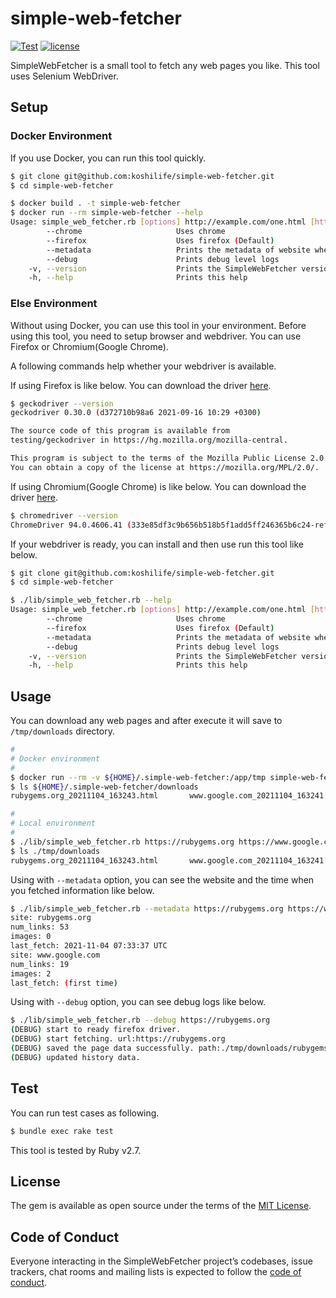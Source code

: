 # simple-web-fetcher

[![Test](https://github.com/koshilife/simple-web-fetcher/workflows/Test/badge.svg)](https://github.com/koshilife/simple-web-fetcher/actions?query=workflow%3ATest)
[![license](https://img.shields.io/github/license/koshilife/simple-web-fetcher)](https://github.com/koshilife/simple-web-fetcher/blob/master/LICENSE.txt)

SimpleWebFetcher is a small tool to fetch any web pages you like.
This tool uses Selenium WebDriver.

## Setup

### Docker Environment

If you use Docker, you can run this tool quickly.

```.sh
$ git clone git@github.com:koshilife/simple-web-fetcher.git
$ cd simple-web-fetcher

$ docker build . -t simple-web-fetcher
$ docker run --rm simple-web-fetcher --help
Usage: simple_web_fetcher.rb [options] http://example.com/one.html [http://example.com/two.html]
        --chrome                     Uses chrome
        --firefox                    Uses firefox (Default)
        --metadata                   Prints the metadata of website when fetching
        --debug                      Prints debug level logs
    -v, --version                    Prints the SimpleWebFetcher version
    -h, --help                       Prints this help
```

### Else Environment

Without using Docker, you can use this tool in your environment.
Before using this tool, you need to setup browser and webdriver. You can use Firefox or Chromium(Google Chrome).

A following commands help whether your webdriver is available.

If using Firefox is like below. You can download the driver [here](https://github.com/mozilla/geckodriver/releases).

```.sh
$ geckodriver --version
geckodriver 0.30.0 (d372710b98a6 2021-09-16 10:29 +0300)

The source code of this program is available from
testing/geckodriver in https://hg.mozilla.org/mozilla-central.

This program is subject to the terms of the Mozilla Public License 2.0.
You can obtain a copy of the license at https://mozilla.org/MPL/2.0/.
```

If using Chromium(Google Chrome) is like below. You can download the driver [here](https://chromedriver.chromium.org/downloads).

```.sh
$ chromedriver --version
ChromeDriver 94.0.4606.41 (333e85df3c9b656b518b5f1add5ff246365b6c24-refs/branch-heads/4606@{#845})
```

If your webdriver is ready, you can install and then use run this tool like below.

```.sh
$ git clone git@github.com:koshilife/simple-web-fetcher.git
$ cd simple-web-fetcher

$ ./lib/simple_web_fetcher.rb --help
Usage: simple_web_fetcher.rb [options] http://example.com/one.html [http://example.com/two.html]
        --chrome                     Uses chrome
        --firefox                    Uses firefox (Default)
        --metadata                   Prints the metadata of website when fetching
        --debug                      Prints debug level logs
    -v, --version                    Prints the SimpleWebFetcher version
    -h, --help                       Prints this help
```

## Usage

You can download any web pages and after execute it will save to `/tmp/downloads` directory.

```.sh
#
# Docker environment
#
$ docker run --rm -v ${HOME}/.simple-web-fetcher:/app/tmp simple-web-fetcher https://rubygems.org https://www.google.com
$ ls ${HOME}/.simple-web-fetcher/downloads
rubygems.org_20211104_163243.html       www.google.com_20211104_163241.html

#
# Local environment
#
$ ./lib/simple_web_fetcher.rb https://rubygems.org https://www.google.com
$ ls ./tmp/downloads
rubygems.org_20211104_163243.html       www.google.com_20211104_163241.html
```

Using with `--metadata` option, you can see the website and the time when you fetched information like below.

```.sh
$ ./lib/simple_web_fetcher.rb --metadata https://rubygems.org https://www.google.com
site: rubygems.org
num_links: 53
images: 0
last_fetch: 2021-11-04 07:33:37 UTC
site: www.google.com
num_links: 19
images: 2
last_fetch: (first time)
```

Using with `--debug` option, you can see debug logs like below.

```.sh
$ ./lib/simple_web_fetcher.rb --debug https://rubygems.org
(DEBUG) start to ready firefox driver.
(DEBUG) start fetching. url:https://rubygems.org
(DEBUG) saved the page data successfully. path:./tmp/downloads/rubygems.org_20211104_163530.html
(DEBUG) updated history data.
```

## Test

You can run test cases as following.

```.sh
$ bundle exec rake test
```

This tool is tested by Ruby v2.7.

## License

The gem is available as open source under the terms of the [MIT License](https://opensource.org/licenses/MIT).

## Code of Conduct

Everyone interacting in the SimpleWebFetcher project’s codebases, issue trackers, chat rooms and mailing lists is expected to follow the [code of conduct](https://github.com/koshilife/simple-web-fetcher/blob/main/CODE_OF_CONDUCT.md).

